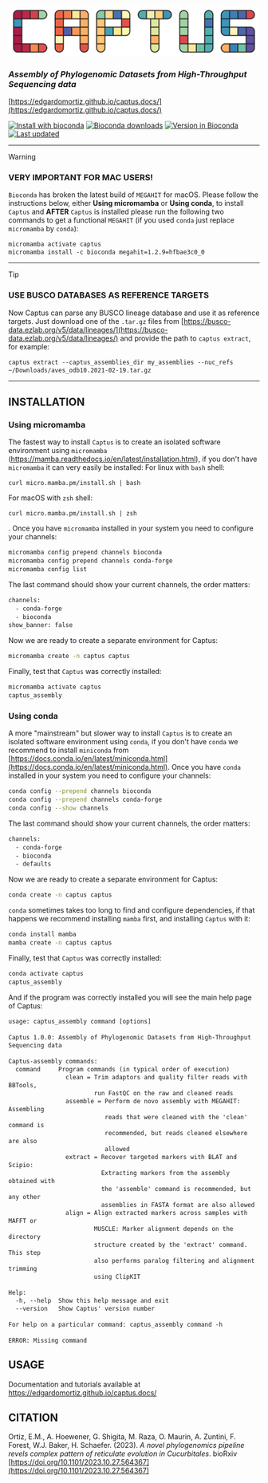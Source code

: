 <p align="center">
  <img src=docs/static/images/logo.svg alt=captus_logo width=500>
</p>

### *Assembly of Phylogenomic Datasets from High-Throughput Sequencing data*
[https://edgardomortiz.github.io/captus.docs/](https://edgardomortiz.github.io/captus.docs/)  

[![Install with bioconda](https://img.shields.io/badge/install%20with-bioconda-brightgreen.svg?style=flat)](http://bioconda.github.io/recipes/captus/README.html) [![Bioconda downloads](https://anaconda.org/bioconda/captus/badges/downloads.svg)](https://anaconda.org/bioconda/captus) [![Version in Bioconda](https://anaconda.org/bioconda/captus/badges/version.svg)](https://anaconda.org/bioconda/captus) [![Last updated](https://anaconda.org/bioconda/captus/badges/latest_release_date.svg)](https://github.com/edgardomortiz/Captus/releases)
___
>[!WARNING]
>### VERY IMPORTANT FOR MAC USERS!
>`Bioconda` has broken the latest build of `MEGAHIT` for macOS. Please follow the instructions below, either **Using micromamba** or **Using conda**, to install `Captus` and **AFTER** `Captus` is installed please run the following two commands to get a functional `MEGAHIT` (if you used `conda` just replace `micromamba` by `conda`):
>```text
>micromamba activate captus
>micromamba install -c bioconda megahit=1.2.9=hfbae3c0_0
>```
---
>[!TIP]
>### USE BUSCO DATABASES AS REFERENCE TARGETS
>Now Captus can parse any BUSCO lineage database and use it as reference targets. Just download one of the `.tar.gz` files from [https://busco-data.ezlab.org/v5/data/lineages/](https://busco-data.ezlab.org/v5/data/lineages/) and provide the path to `captus extract`, for example:
>```text
>captus extract --captus_assemblies_dir my_assemblies --nuc_refs ~/Downloads/aves_odb10.2021-02-19.tar.gz
>```
---
## INSTALLATION
### Using micromamba
The fastest way to install `Captus` is to create an isolated software environment using `micromamba` (https://mamba.readthedocs.io/en/latest/installation.html), if you don't have `micromamba` it can very easily be installed:
For linux with `bash` shell:
```
curl micro.mamba.pm/install.sh | bash
```
For macOS with `zsh` shell:
```
curl micro.mamba.pm/install.sh | zsh
```

. Once you have `micromamba` installed in your system you need to configure your channels:
```bash
micromamba config prepend channels bioconda
micromamba config prepend channels conda-forge
micromamba config list
```

The last command should show your current channels, the order matters:
```bash
channels:
  - conda-forge
  - bioconda
show_banner: false
```

Now we are ready to create a separate environment for Captus:
```bash
micromamba create -n captus captus
```

Finally, test that `Captus` was correctly installed:
```bash
micromamba activate captus
captus_assembly
```

### Using conda
A more "mainstream" but slower way to install `Captus` is to create an isolated software environment using `conda`, if you don't have `conda` we recommend to install `miniconda` from [https://docs.conda.io/en/latest/miniconda.html](https://docs.conda.io/en/latest/miniconda.html). Once you have `conda` installed in your system you need to configure your channels:
```bash
conda config --prepend channels bioconda
conda config --prepend channels conda-forge
conda config --show channels
```

The last command should show your current channels, the order matters:
```bash
channels:
  - conda-forge
  - bioconda
  - defaults
```

Now we are ready to create a separate environment for Captus:
```bash
conda create -n captus captus
```

`conda` sometimes takes too long to find and configure dependencies, if that happens we recommend installing `mamba` first, and installing `Captus` with it:
```bash
conda install mamba
mamba create -n captus captus
```

Finally, test that `Captus` was correctly installed:
```bash
conda activate captus
captus_assembly
```

And if the program was correctly installed you will see the main help page of Captus:
```text
usage: captus_assembly command [options]

Captus 1.0.0: Assembly of Phylogenomic Datasets from High-Throughput Sequencing data

Captus-assembly commands:
  command     Program commands (in typical order of execution)
                clean = Trim adaptors and quality filter reads with BBTools,
                        run FastQC on the raw and cleaned reads
                assemble = Perform de novo assembly with MEGAHIT: Assembling
                           reads that were cleaned with the 'clean' command is
                           recommended, but reads cleaned elsewhere are also
                           allowed
                extract = Recover targeted markers with BLAT and Scipio:
                          Extracting markers from the assembly obtained with
                          the 'assemble' command is recommended, but any other
                          assemblies in FASTA format are also allowed
                align = Align extracted markers across samples with MAFFT or
                        MUSCLE: Marker alignment depends on the directory
                        structure created by the 'extract' command. This step
                        also performs paralog filtering and alignment trimming
                        using ClipKIT

Help:
  -h, --help  Show this help message and exit
  --version   Show Captus' version number

For help on a particular command: captus_assembly command -h

ERROR: Missing command
```
## USAGE

Documentation and tutorials available at https://edgardomortiz.github.io/captus.docs/

## CITATION

Ortiz, E.M., A. Hoewener, G. Shigita, M. Raza, O. Maurin, A. Zuntini, F. Forest, W.J. Baker, H. Schaefer. (2023). _A novel phylogenomics pipeline revels complex pattern of reticulate evolution in Cucurbitales_. bioRxiv [https://doi.org/10.1101/2023.10.27.564367](https://doi.org/10.1101/2023.10.27.564367)
